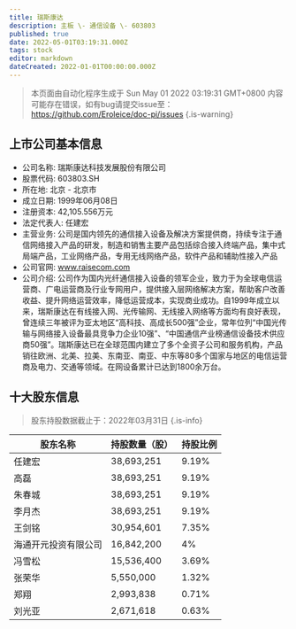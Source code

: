 ```yaml
---
title: 瑞斯康达
description: 主板 \- 通信设备 \- 603803
published: true
date: 2022-05-01T03:19:31.000Z
tags: stock
editor: markdown
dateCreated: 2022-01-01T00:00:00.000Z
---
```


> 本页面由自动化程序生成于 Sun May 01 2022 03:19:31 GMT+0800
> 内容可能存在错误，如有bug请提交issue至：https://github.com/Eroleice/doc-pi/issues
{.is-warning}

## 上市公司基本信息
- 公司名称: 瑞斯康达科技发展股份有限公司
- 股票代码: 603803.SH
- 所在地: 北京 - 北京市
- 成立日期: 1999年06月08日
- 注册资本: 42,105.556万元
- 法定代表人: 任建宏
- 主营业务: 公司是国内领先的通信接入设备及解决方案提供商，持续专注于通信网络接入产品的研发，制造和销售主要产品包括综合接入终端产品，集中式局端产品，工业网络产品，专用无线网络产品，软件产品和辅助性接入产品
- 公司官网: www.raisecom.com
- 公司介绍: 公司作为国内光纤通信接入设备的领军企业，致力于为全球电信运营商、广电运营商及行业专网用户，提供接入层网络解决方案，帮助客户改善收益、提升网络运营效率，降低运营成本，实现商业成功。自1999年成立以来，瑞斯康达在有线接入网、光传输网、无线接入网络等方面均有良好表现，曾连续三年被评为亚太地区“高科技、高成长500强”企业，常年位列“中国光传输与网络接入设备最具竞争力企业10强”、“中国通信产业榜通信设备技术供应商50强”。瑞斯康达已在全球范围内建立了多个全资子公司和服务机构，产品销往欧洲、北美、拉美、东南亚、南亚、中东等80多个国家与地区的电信运营商及电力、交通等领域。在网设备累计已达到1800余万台。


## 十大股东信息
> 股东持股数据截止于：2022年03月31日
{.is-info}

| 股东名称 | 持股数量（股） | 持股比例 |
| --- | --- | --- |
| 任建宏 | 38,693,251 | 9.19% |
| 高磊 | 38,693,251 | 9.19% |
| 朱春城 | 38,693,251 | 9.19% |
| 李月杰 | 38,693,251 | 9.19% |
| 王剑铭 | 30,954,601 | 7.35% |
| 海通开元投资有限公司 | 16,842,200 | 4% |
| 冯雪松 | 15,536,400 | 3.69% |
| 张荣华 | 5,550,000 | 1.32% |
| 郑翔 | 2,993,838 | 0.71% |
| 刘光亚 | 2,671,618 | 0.63% |




